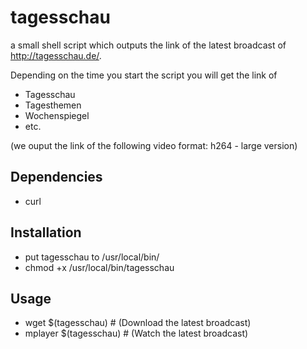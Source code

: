 tagesschau
==========
a small shell script which outputs the link of the latest broadcast of
http://tagesschau.de/.

Depending on the time you start the script you will get the link of
  - Tagesschau
  - Tagesthemen
  - Wochenspiegel
  - etc.

(we ouput the link of the following video format: h264 - large version)

Dependencies
------------
  - curl

Installation
-------------
  - put tagesschau to /usr/local/bin/
  - chmod +x /usr/local/bin/tagesschau

Usage
-----
  - wget $(tagesschau) # (Download the latest broadcast)
  - mplayer $(tagesschau) # (Watch the latest broadcast)

